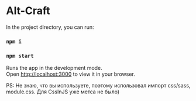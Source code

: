 # Alt-Craft


In the project directory, you can run:

### `npm i`
### `npm start`

Runs the app in the development mode.\
Open [http://localhost:3000](http://localhost:3000) to view it in your browser.


PS: Не знаю, что вы используете, поэтому использовал импорт css/sass, module.css. Для CssInJS уже метса не было)